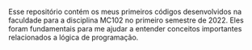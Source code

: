 Esse repositório contém os meus primeiros códigos desenvolvidos na faculdade para a disciplina MC102 no primeiro semestre de 2022. Eles foram fundamentais para me ajudar a entender conceitos importantes relacionados a lógica de programação.
